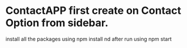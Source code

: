 # ContactAPP first create on Contact Option from sidebar.
install all the packages using npm install
nd after run using npm start
